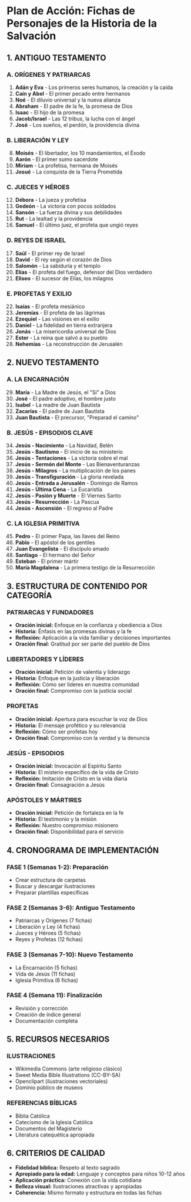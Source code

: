 # Plan de Acción: Fichas de Personajes de la Historia de la Salvación

## 1. ANTIGUO TESTAMENTO

### A. ORÍGENES Y PATRIARCAS
1. **Adán y Eva** - Los primeros seres humanos, la creación y la caída
2. **Caín y Abel** - El primer pecado entre hermanos
3. **Noé** - El diluvio universal y la nueva alianza
4. **Abraham** - El padre de la fe, la promesa de Dios
5. **Isaac** - El hijo de la promesa
6. **Jacob/Israel** - Las 12 tribus, la lucha con el ángel
7. **José** - Los sueños, el perdón, la providencia divina

### B. LIBERACIÓN Y LEY
8. **Moisés** - El libertador, los 10 mandamientos, el Éxodo
9. **Aarón** - El primer sumo sacerdote
10. **Miriam** - La profetisa, hermana de Moisés
11. **Josué** - La conquista de la Tierra Prometida

### C. JUECES Y HÉROES
12. **Débora** - La jueza y profetisa
13. **Gedeón** - La victoria con pocos soldados
14. **Sansón** - La fuerza divina y sus debilidades
15. **Rut** - La lealtad y la providencia
16. **Samuel** - El último juez, el profeta que ungió reyes

### D. REYES DE ISRAEL
17. **Saúl** - El primer rey de Israel
18. **David** - El rey según el corazón de Dios
19. **Salomón** - La sabiduría y el templo
20. **Elías** - El profeta del fuego, defensor del Dios verdadero
21. **Eliseo** - El sucesor de Elías, los milagros

### E. PROFETAS Y EXILIO
22. **Isaías** - El profeta mesiánico
23. **Jeremías** - El profeta de las lágrimas
24. **Ezequiel** - Las visiones en el exilio
25. **Daniel** - La fidelidad en tierra extranjera
26. **Jonás** - La misericordia universal de Dios
27. **Ester** - La reina que salvó a su pueblo
28. **Nehemías** - La reconstrucción de Jerusalén

## 2. NUEVO TESTAMENTO

### A. LA ENCARNACIÓN
29. **María** - La Madre de Jesús, el "Sí" a Dios
30. **José** - El padre adoptivo, el hombre justo
31. **Isabel** - La madre de Juan Bautista
32. **Zacarías** - El padre de Juan Bautista
33. **Juan Bautista** - El precursor, "Preparad el camino"

### B. JESÚS - EPISODIOS CLAVE
34. **Jesús - Nacimiento** - La Navidad, Belén
35. **Jesús - Bautismo** - El inicio de su ministerio
36. **Jesús - Tentaciones** - La victoria sobre el mal
37. **Jesús - Sermón del Monte** - Las Bienaventuranzas
38. **Jesús - Milagros** - La multiplicación de los panes
39. **Jesús - Transfiguración** - La gloria revelada
40. **Jesús - Entrada a Jerusalén** - Domingo de Ramos
41. **Jesús - Última Cena** - La Eucaristía
42. **Jesús - Pasión y Muerte** - El Viernes Santo
43. **Jesús - Resurrección** - La Pascua
44. **Jesús - Ascensión** - El regreso al Padre

### C. LA IGLESIA PRIMITIVA
45. **Pedro** - El primer Papa, las llaves del Reino
46. **Pablo** - El apóstol de los gentiles
47. **Juan Evangelista** - El discípulo amado
48. **Santiago** - El hermano del Señor
49. **Esteban** - El primer mártir
50. **María Magdalena** - La primera testigo de la Resurrección

## 3. ESTRUCTURA DE CONTENIDO POR CATEGORÍA

### PATRIARCAS Y FUNDADORES
- **Oración inicial:** Enfoque en la confianza y obediencia a Dios
- **Historia:** Énfasis en las promesas divinas y la fe
- **Reflexión:** Aplicación a la vida familiar y decisiones importantes
- **Oración final:** Gratitud por ser parte del pueblo de Dios

### LIBERTADORES Y LÍDERES
- **Oración inicial:** Petición de valentía y liderazgo
- **Historia:** Enfoque en la justicia y liberación
- **Reflexión:** Cómo ser líderes en nuestra comunidad
- **Oración final:** Compromiso con la justicia social

### PROFETAS
- **Oración inicial:** Apertura para escuchar la voz de Dios
- **Historia:** El mensaje profético y su relevancia
- **Reflexión:** Cómo ser profetas hoy
- **Oración final:** Compromiso con la verdad y la denuncia

### JESÚS - EPISODIOS
- **Oración inicial:** Invocación al Espíritu Santo
- **Historia:** El misterio específico de la vida de Cristo
- **Reflexión:** Imitación de Cristo en la vida diaria
- **Oración final:** Consagración a Jesús

### APÓSTOLES Y MÁRTIRES
- **Oración inicial:** Petición de fortaleza en la fe
- **Historia:** El testimonio y la misión
- **Reflexión:** Nuestro compromiso misionero
- **Oración final:** Disponibilidad para el servicio

## 4. CRONOGRAMA DE IMPLEMENTACIÓN

### FASE 1 (Semanas 1-2): Preparación
- Crear estructura de carpetas
- Buscar y descargar ilustraciones
- Preparar plantillas específicas

### FASE 2 (Semanas 3-6): Antiguo Testamento
- Patriarcas y Orígenes (7 fichas)
- Liberación y Ley (4 fichas)
- Jueces y Héroes (5 fichas)
- Reyes y Profetas (12 fichas)

### FASE 3 (Semanas 7-10): Nuevo Testamento
- La Encarnación (5 fichas)
- Vida de Jesús (11 fichas)
- Iglesia Primitiva (6 fichas)

### FASE 4 (Semana 11): Finalización
- Revisión y corrección
- Creación de índice general
- Documentación completa

## 5. RECURSOS NECESARIOS

### ILUSTRACIONES
- Wikimedia Commons (arte religioso clásico)
- Sweet Media Bible Illustrations (CC-BY-SA)
- Openclipart (ilustraciones vectoriales)
- Dominio público de museos

### REFERENCIAS BÍBLICAS
- Biblia Católica
- Catecismo de la Iglesia Católica
- Documentos del Magisterio
- Literatura catequética apropiada

## 6. CRITERIOS DE CALIDAD

- **Fidelidad bíblica:** Respeto al texto sagrado
- **Apropiado para la edad:** Lenguaje y conceptos para niños 10-12 años
- **Aplicación práctica:** Conexión con la vida cotidiana
- **Belleza visual:** Ilustraciones atractivas y apropiadas
- **Coherencia:** Mismo formato y estructura en todas las fichas